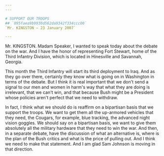 ```yaml
---
---

# SUPPORT OUR TROOPS
## `095faea9b9930d562da9342f334ccc00`
`Mr. KINGSTON — 23 January 2007`

---
```



Mr. KINGSTON. Madam Speaker, I wanted to speak today about the debate 
on the war. And I have the honor of representing Fort Stewart, home of 
the Third Infantry Division, which is located in Hinesville and 
Savannah, Georgia.

This month the Third Infantry will start its third deployment to 
Iraq. And as they go over there, certainly they know what is going on 
in Washington in terms of the debate. But I think it is real important 
that we don't send a signal to our men and women in harm's way that 
what they are doing is irrelevant, that we can't win, and that because 
Bush might be a President whose policies aren't perfect that we need to 
withdraw.

In fact, I think what we should do is reaffirm on a bipartisan basis 
that we support the troops. We want to get them all the up-armored 
vehicles that they need, the Cougars, for example, blue tracking, the 
advanced night vision goggles. We should say on a bipartisan basis, we 
want to give them absolutely all the military hardware that they need 
to win the war. And then, in a separate debate, have the discussion of 
what an alternative is, where is the plan of the Bush critics and what 
is the price of pulling out. And I think we need to make that 
statement. And I am glad Sam Johnson is moving in that direction.

